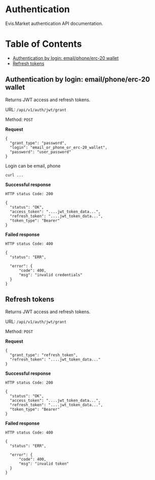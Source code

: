 # Authentication

Evis.Market authentication API documentation.

Table of Contents
=================

* [Authentication by login: email/phone/erc-20 wallet](#authentication-by-login-email-phone-erc-20-wallet)
* [Refresh tokens](#refresh-tokens)

## Authentication by login: email/phone/erc-20 wallet

Returns JWT access and refresh tokens.

URL: `/api/v1/auth/jwt/grant`

Method: `POST`

**Request**

    {
      "grant_type": "password",
      "login": "email_or_phone_or_erc-20_wallet",
      "password": "user_password"
    }

Login can be email, phone

    curl ...


**Successful response**

    HTTP status Code: 200

    {
      "status": "OK",
      "access_token": "....jwt_token_data...",
      "refresh_token": "....jwt_token_data...",
      "token_type": "Bearer"
    }

**Failed response**

    HTTP status Code: 400

    {
      "status": "ERR",

      "error": {
          "code": 400,
          "msg": "invalid credentials"
      }
    }


## Refresh tokens

Returns JWT access and refresh tokens.

URL: `/api/v1/auth/jwt/grant`

Method: `POST`

**Request**

    {
      "grant_type": "refresh_token",
      "refresh_token": "....jwt_token_data..."
    }

**Successful response**

    HTTP status Code: 200

    {
      "status": "OK",
      "access_token": "....jwt_token_data...",
      "refresh_token": "....jwt_token_data...",
      "token_type": "Bearer"
    }

**Failed response**

    HTTP status Code: 400

    {
      "status": "ERR",

      "error": {
          "code": 400,
          "msg": "invalid token"
      }
    }
